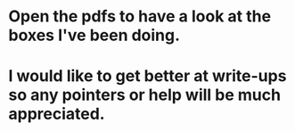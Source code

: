 # Open the pdfs to have a look at the boxes I've been doing. 
# I would like to get better at write-ups so any pointers or help will be much appreciated.
